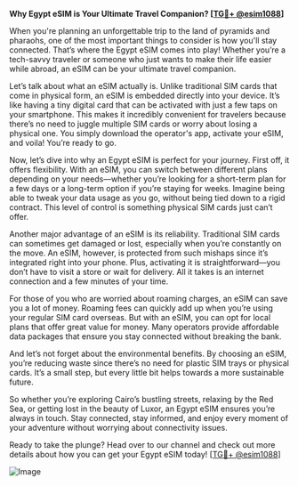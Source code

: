 **Why Egypt eSIM is Your Ultimate Travel Companion? [[TG💪+ @esim1088](https://t.me/s/esim1088)]**

When you're planning an unforgettable trip to the land of pyramids and pharaohs, one of the most important things to consider is how you'll stay connected. That’s where the Egypt eSIM comes into play! Whether you’re a tech-savvy traveler or someone who just wants to make their life easier while abroad, an eSIM can be your ultimate travel companion.

Let’s talk about what an eSIM actually is. Unlike traditional SIM cards that come in physical form, an eSIM is embedded directly into your device. It’s like having a tiny digital card that can be activated with just a few taps on your smartphone. This makes it incredibly convenient for travelers because there’s no need to juggle multiple SIM cards or worry about losing a physical one. You simply download the operator's app, activate your eSIM, and voila! You’re ready to go.

Now, let’s dive into why an Egypt eSIM is perfect for your journey. First off, it offers flexibility. With an eSIM, you can switch between different plans depending on your needs—whether you’re looking for a short-term plan for a few days or a long-term option if you’re staying for weeks. Imagine being able to tweak your data usage as you go, without being tied down to a rigid contract. This level of control is something physical SIM cards just can’t offer.

Another major advantage of an eSIM is its reliability. Traditional SIM cards can sometimes get damaged or lost, especially when you’re constantly on the move. An eSIM, however, is protected from such mishaps since it’s integrated right into your phone. Plus, activating it is straightforward—you don’t have to visit a store or wait for delivery. All it takes is an internet connection and a few minutes of your time.

For those of you who are worried about roaming charges, an eSIM can save you a lot of money. Roaming fees can quickly add up when you’re using your regular SIM card overseas. But with an eSIM, you can opt for local plans that offer great value for money. Many operators provide affordable data packages that ensure you stay connected without breaking the bank.

And let’s not forget about the environmental benefits. By choosing an eSIM, you’re reducing waste since there’s no need for plastic SIM trays or physical cards. It’s a small step, but every little bit helps towards a more sustainable future.

So whether you’re exploring Cairo’s bustling streets, relaxing by the Red Sea, or getting lost in the beauty of Luxor, an Egypt eSIM ensures you’re always in touch. Stay connected, stay informed, and enjoy every moment of your adventure without worrying about connectivity issues.

Ready to take the plunge? Head over to our channel and check out more details about how you can get your Egypt eSIM today! [[TG💪+ @esim1088](https://t.me/s/esim1088)]

![Image](https://i.postimg.cc/Y0z9fWf4/image.png)